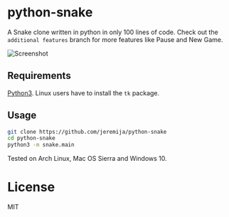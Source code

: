 # python-snake

A Snake clone written in python in only 100 lines of code. Check out the
`additional features` branch for more features like Pause and New Game.

![Screenshot][screenshot]

## Requirements

[Python3][python-link]. Linux users have to install the `tk` package.

## Usage

```bash
git clone https://github.com/jeremija/python-snake
cd python-snake
python3 -m snake.main
```

Tested on Arch Linux, Mac OS Sierra and Windows 10.

# License

MIT

[screenshot]: https://raw.githubusercontent.com/jeremija/python-snake/master/snake.png
[python-link]: https://www.python.org/downloads/
